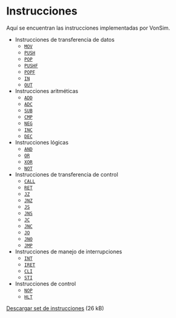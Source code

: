 # Instrucciones

Aquí se encuentran las instrucciones implementadas por VonSim.

- Instrucciones de transferencia de datos
  - [`MOV`](./transferencia-de-datos#mov)
  - [`PUSH`](./transferencia-de-datos#push)
  - [`POP`](./transferencia-de-datos#pop)
  - [`PUSHF`](./transferencia-de-datos#pushf)
  - [`POPF`](./transferencia-de-datos#popf)
  - [`IN`](./transferencia-de-datos#in)
  - [`OUT`](./transferencia-de-datos#out)
- Instrucciones aritméticas
  - [`ADD`](./aritmeticas#add)
  - [`ADC`](./aritmeticas#adc)
  - [`SUB`](./aritmeticas#sub)
  - [`CMP`](./aritmeticas#cmp)
  - [`NEG`](./aritmeticas#neg)
  - [`INC`](./aritmeticas#inc)
  - [`DEC`](./aritmeticas#dec)
- Instrucciones lógicas
  - [`AND`](./logicas#and)
  - [`OR`](./logicas#or)
  - [`XOR`](./logicas#xor)
  - [`NOT`](./logicas#not)
- Instrucciones de transferencia de control
  - [`CALL`](./transferencia-de-control#call)
  - [`RET`](./transferencia-de-control#ret)
  - [`JZ`](./transferencia-de-control#jz)
  - [`JNZ`](./transferencia-de-control#jnz)
  - [`JS`](./transferencia-de-control#js)
  - [`JNS`](./transferencia-de-control#jns)
  - [`JC`](./transferencia-de-control#jc)
  - [`JNC`](./transferencia-de-control#jnc)
  - [`JO`](./transferencia-de-control#jo)
  - [`JNO`](./transferencia-de-control#jno)
  - [`JMP`](./transferencia-de-control#jmp)
- Instrucciones de manejo de interrupciones
  - [`INT`](./manejo-de-interrupciones#int)
  - [`IRET`](./manejo-de-interrupciones#iret)
  - [`CLI`](./manejo-de-interrupciones#cli)
  - [`STI`](./manejo-de-interrupciones#sti)
- Instrucciones de control
  - [`NOP`](./control#nop)
  - [`HLT`](./control#hlt)

[Descargar set de instrucciones](/docs/set-instr-MSX88.PDF) (26 kB)
